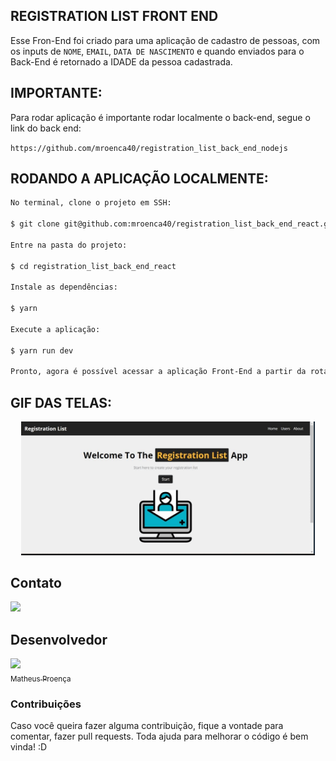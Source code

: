 ## REGISTRATION LIST FRONT END

Esse Fron-End foi criado para uma aplicação de cadastro de pessoas, com os inputs de `NOME`, `EMAIL`, `DATA DE NASCIMENTO` e quando enviados para o Back-End é retornado a IDADE da pessoa cadastrada.

## IMPORTANTE:

Para rodar aplicação é importante rodar localmente o back-end, segue o link do back end:

`https://github.com/mroenca40/registration_list_back_end_nodejs`

## RODANDO A APLICAÇÃO LOCALMENTE:

```bash
No terminal, clone o projeto em SSH:
 
$ git clone git@github.com:mroenca40/registration_list_back_end_react.git
 
Entre na pasta do projeto:
 
$ cd registration_list_back_end_react
 
Instale as dependências:
 
$ yarn
 
Execute a aplicação:
 
$ yarn run dev
 
Pronto, agora é possível acessar a aplicação Front-End a partir da rota http://localhost:3000/
```

## GIF DAS TELAS:

<p align="center">
  <img width=470 src="src/assets/to_readme/rg_list.gif"> 
</p>

## Contato
 
<a targer="_blank" href="https://www.linkedin.com/in/matheus-proenca-dev/"><img src="https://img.icons8.com/fluency/48/000000/linkedin.png"/></a>
 
## Desenvolvedor
 
[<img src="https://avatars.githubusercontent.com/u/74427703?v=4" width=115><br><sub>Matheus Proença</sub>](https://github.com/mroenca40)
 
### Contribuições
 
Caso você queira fazer alguma contribuição, fique a vontade para comentar, fazer pull requests. Toda ajuda para melhorar o código é bem vinda! :D
 
###